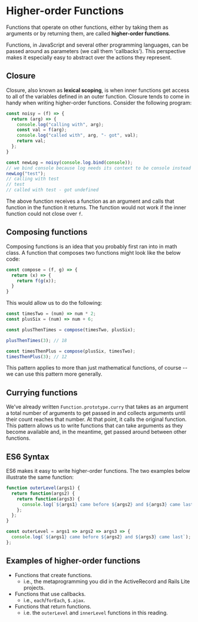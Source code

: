 # Higher-order Functions

Functions that operate on other functions, either by taking them as arguments or by returning them, are called **higher-order functions**.

Functions, in JavaScript and several other programming languages, can be passed around as parameters (we call them 'callbacks'). This perspective makes it especially easy to abstract over the actions they represent.

## Closure

Closure, also known as **lexical scoping**, is when inner functions get access to all of the variables defined in an outer function. Closure tends to come in handy when writing higher-order functions. Consider the following program:

```js
const noisy = (f) => {
  return (arg) => {
    console.log("calling with", arg);
    const val = f(arg);
    console.log("called with", arg, "- got", val);
    return val;
  };
}

const newLog = noisy(console.log.bind(console));
// we bind console because log needs its context to be console instead of window
newLog("test");
// calling with test
// test
// called with test - got undefined
```

The above function receives a function as an argument and calls that function in the function it returns. The function would not work if the inner function could not close over `f`.

## Composing functions

Composing functions is an idea that you probably first ran into in math class. A function that composes two functions might look like the below code:

```js
const compose = (f, g) => {
  return (x) => {
    return f(g(x));
  }
}
```

This would allow us to do the following:

```js
const timesTwo = (num) => num * 2;
const plusSix = (num) => num + 6;

const plusThenTimes = compose(timesTwo, plusSix);

plusThenTimes(3); // 18

const timesThenPlus = compose(plusSix, timesTwo);
timesThenPlus(3); // 12
```

This pattern applies to more than just mathematical functions, of course -- we can use this pattern more generally.

## Currying functions

We've already written `Function.prototype.curry` that takes as an argument a total number of arguments to get passed in and collects arguments until their count reaches that number. At that point, it calls the original function. This pattern allows us to write functions that can take arguments as they become available and, in the meantime, get passed around between other functions.

## ES6 Syntax

ES6 makes it easy to write higher-order functions. The two examples below illustrate the same function:

```js
function outerLevel(args1) {
  return function(args2) {
    return function(args3) {
      console.log(`${args1} came before ${args2} and ${args3} came last`);
    };
  };
}

const outerLevel = args1 => args2 => args3 => {
  console.log(`${args1} came before ${args2} and ${args3} came last`);
};
```

## Examples of higher-order functions

+ Functions that create functions.
  + i.e., the metaprogramming you did in the ActiveRecord and Rails Lite projects.
+ Functions that use callbacks.
  + i.e., `each`/`forEach`, `$.ajax`.
+ Functions that return functions.
  + i.e. the `outerLevel` and `innerLevel` functions in this reading.
